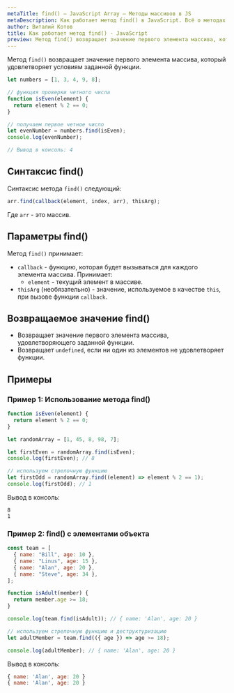 ```yaml
---
metaTitle: find() – JavaScript Array – Методы массивов в JS
metaDescription: Как работает метод find() в JavaScript. Всё о методах работы с массивами в JavaScript | База знаний PurpleSchool
author: Виталий Котов
title: Как работает метод find() - JavaScript
preview: Метод find() возвращает значение первого элемента массива, который удовлетворяет условиям заданной функции...
---
```


Метод `find()` возвращает значение первого элемента массива, который удовлетворяет условиям заданной функции.

```javascript
let numbers = [1, 3, 4, 9, 8];

// функция проверки четного числа
function isEven(element) {
  return element % 2 == 0;
}

// получаем первое четное число
let evenNumber = numbers.find(isEven);
console.log(evenNumber);

// Вывод в консоль: 4
```

## Синтаксис find()

Синтаксис метода `find()` следующий:

```javascript
arr.find(callback(element, index, arr), thisArg);
```

Где `arr` - это массив.

## Параметры find()

Метод `find()` принимает:

- `callback` - функцию, которая будет вызываться для каждого элемента массива. Принимает:
  - `element` - текущий элемент в массиве.
- `thisArg` (необязательно) - значение, используемое в качестве `this`, при вызове функции `callback`.

## Возвращаемое значение find()

- Возвращает значение первого элемента массива, удовлетворяющего заданной функции.
- Возвращает `undefined`, если ни один из элементов не удовлетворяет функции.

## Примеры

### Пример 1: Использование метода find()

```javascript
function isEven(element) {
  return element % 2 == 0;
}

let randomArray = [1, 45, 8, 98, 7];

let firstEven = randomArray.find(isEven);
console.log(firstEven); // 8

// используем стрелочную функцию
let firstOdd = randomArray.find((element) => element % 2 == 1);
console.log(firstOdd); // 1
```

Вывод в консоль:

```
8
1
```

### Пример 2: find() с элементами объекта

```javascript
const team = [
  { name: "Bill", age: 10 },
  { name: "Linus", age: 15 },
  { name: "Alan", age: 20 },
  { name: "Steve", age: 34 },
];

function isAdult(member) {
  return member.age >= 18;
}

console.log(team.find(isAdult)); // { name: 'Alan', age: 20 }

// используем стрелочную функцию и деструктуризацию
let adultMember = team.find(({ age }) => age >= 18);

console.log(adultMember); // { name: 'Alan', age: 20 }
```

Вывод в консоль:

```javascript
{ name: 'Alan', age: 20 }
{ name: 'Alan', age: 20 }
```
